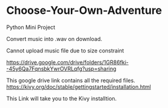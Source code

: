 # Choose-Your-Own-Adventure
Python Mini Project

Convert music into .wav on download.

Cannot upload music file due to size constraint

https://drive.google.com/drive/folders/1GR86fki--45y6Qa7FqnsbkYwrOVRLqfg?usp=sharing

This google drive link contains all the required files.
https://kivy.org/doc/stable/gettingstarted/installation.html

This Link will take you to the Kivy installtion. 
